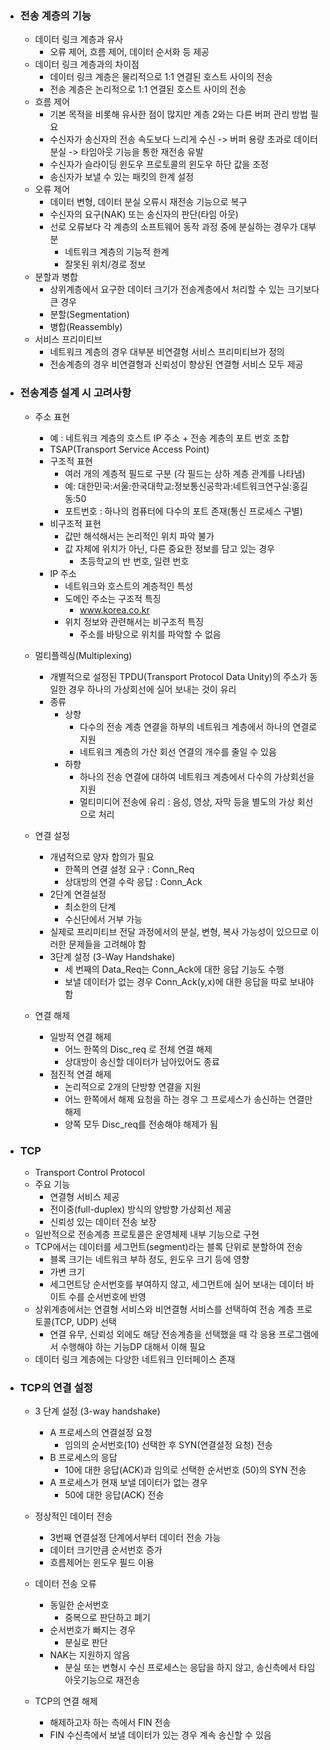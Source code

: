 - ### 전송 계층의 기능

  - 데이터 링크 계층과 유사
    - 오류 제어, 흐름 제어, 데이터 순서화 등 제공
  - 데이터 링크 계층과의 차이점
    - 데이터 링크 계층은 물리적으로 1:1 연결된 호스트 사이의 전송
    - 전송 계층은 논리적으로 1:1 연결된 호스트 사이의 전송
  - 흐름 제어
    - 기본 목적을 비롯해 유사한 점이 많지만 계층 2와는 다른 버퍼 관리 방법 필요
    - 수신자가 송신자의 전송 속도보다 느리게 수신 -> 버퍼 용량 초과로 데이터 분실 -> 타임아웃 기능을 통한 재전송 유발 
    - 수신자가 슬라이딩 윈도우 프로토콜의 윈도우 하단 값을 조정
    - 송신자가 보낼 수 있는 패킷의 한계 설정
  - 오류 제어
    - 데이터 변형, 데이터 분실 오류시 재전송 기능으로 복구
    - 수신자의 요구(NAK) 또는 송신자의 판단(타임 아웃)
    - 선로 오류보다 각 계층의 소프트웨어 동작 과정 중에 분실하는 경우가 대부분
      - 네트워크 계층의 기능적 한계
      - 잘못된 위치/경로 정보
  - 분할과 병합
    - 상위계층에서 요구한 데이터 크기가 전송계층에서 처리할 수 있는 크기보다 큰 경우
    - 분할(Segmentation)
    - 병합(Reassembly)
  - 서비스 프리미티브
    - 네트워크 계층의 경우 대부분 비연결형 서비스 프리미티브가 정의
    - 전송계층의 경우 비연결형과 신뢰성이 향상된 연결형 서비스 모두 제공



- ### 전송계층 설계 시 고려사항

  - 주소 표현
    - 예 : 네트워크 계층의 호스트 IP 주소 + 전송 계층의 포트 번호 조합
    - TSAP(Transport Service Access Point)
    - 구조적 표현
      - 여러 개의 계층적 필드로 구분 (각 필드는 상하 계층 관계를 나타냄)
      - 예: 대한민국:서울:한국대학교:정보통신공학과:네트워크연구실:홍길동:50
      - 포트번호 : 하나의 컴퓨터에 다수의 포트 존재(통신 프로세스 구별)
    - 비구조적 표현
      - 값만 해석해서는 논리적인 위치 파악 불가
      - 값 자체에 위치가 아닌, 다른 중요한 정보를 담고 있는 경우
        - 초등학교의 반 번호, 일련 번호
    - IP 주소
      - 네트워크와 호스트의 계층적인 특성
      - 도메인 주소는 구조적 특징
        - www.korea.co.kr
      - 위치 정보와 관련해서는 비구조적 특징
        - 주소를 바탕으로 위치를 파악할 수 없음

  - 멀티플렉싱(Multiplexing)
    - 개별적으로 설정된 TPDU(Transport Protocol Data Unity)의 주소가 동일한 경우 하나의 가상회선에 실어 보내는 것이 유리
    - 종류
      - 상향
        - 다수의 전송 계층 연결을 하부의 네트워크 계층에서 하나의 연결로 지원
        - 네트워크 계층의 가산 회선 연결의 개수를 줄일 수 있음
      - 하향
        - 하나의 전송 연결에 대하여 네트워크 계층에서 다수의 가상회선을 지원
        - 멀티미디어 전송에 유리 : 음성, 영상, 자막 등을 별도의 가상 회선으로 처리
  - 연결 설정
    - 개념적으로 양자 합의가 필요
      - 한쪽의 연결 설정 요구 : Conn_Req
      - 상대방의 연결 수락 응답 : Conn_Ack
    - 2단계 연결설정
      - 최소한의 단계
      - 수신단에서 거부 가능
    - 실제로 프리미티브 전달 과정에서의 분실, 변형, 복사 가능성이 있으므로 이러한 문제들을 고려해야 함
    - 3단계 설정 (3-Way Handshake)
      - 세 번째의 Data_Req는 Conn_Ack에 대한 응답 기능도 수행
      - 보낼 데이터가 없는 경우 Conn_Ack(y,x)에 대한 응답을 따로 보내야 함
  - 연결 해제
    - 일방적 연결 해제
      - 어느 한쪽의 Disc_req 로 전체 연결 해제
      - 상대방이 송신할 데이터가 남아있어도 종료
    - 점진적 연결 해제
      - 논리적으로 2개의 단방향 연결을 지원
      - 어느 한쪽에서 해제 요청을 하는 경우 그 프로세스가 송신하는 연결만 해제
      - 양쪽 모두 Disc_req를 전송해야 해제가 됨



- ### TCP

  - Transport Control Protocol
  - 주요 기능
    - 연결형 서비스 제공
    - 전이중(full-duplex) 방식의 양방향 가상회선 제공
    - 신뢰성 있는 데이터 전송 보장
  - 일반적으로 전송계층 프로토콜은 운영체제 내부 기능으로 구현
  - TCP에서는 데이터를 세그먼트(segment)라는 블록 단위로 분할하여 전송
    - 블록 크기는 네트워크 부하 정도, 윈도우 크기 등에 영향
    - 가변 크기
    - 세그먼트당 순서번호를 부여하지 않고, 세그먼트에 실어 보내는 데이터 바이트 수를 순서번호에 반영
  - 상위계층에서는 연결형 서비스와 비연결형 서비스를 선택하여 전송 계층 프로토콜(TCP, UDP) 선택
    - 연결 유무, 신뢰성 외에도 해당 전송계층을 선택했을 때 각 응용 프로그램에서 수행해야 하는 기능DP 대해서 이해 필요
  - 데이터 링크 계층에는 다양한 네트워크 인터페이스 존재



- ### TCP의 연결 설정

  - 3 단계 설정 (3-way handshake)
    - A 프로세스의 연결설정 요청
      - 임의의 순서번호(10) 선택한 후 SYN(연결설정 요청) 전송
    - B 프로세스의 응답
      - 10에 대한 응답(ACK)과 임의로 선택한 순서번호 (50)의 SYN 전송
    - A 프로세스가 현재 보낼 데이터가 없는 경우
      - 50에 대한 응답(ACK) 전송
  - 정상적인 데이터 전송
    - 3번째 연결설정 단계에서부터 데이터 전송 가능
    - 데이터 크기만큼 순서번호 증가
    - 흐름제어는 윈도우 필드 이용
  - 데이터 전송 오류
    - 동일한 순서번호
      - 중복으로 판단하고 폐기
    - 순서번호가 빠지는 경우
      - 분실로 판단
    - NAK는 지원하지 않음
      - 분실 또는 변형시 수신 프로세스는 응답을 하지 않고, 송신측에서 타임 아웃기능으로 재전송

  - TCP의 연결 해제
    - 해제하고자 하는 측에서 FIN 전송
    - FIN 수신측에서 보낼 데이터가 있는 경우 계속 송신할 수 있음